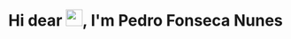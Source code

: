 <h1 align="left"> Hi dear <img src="https://raw.githubusercontent.com/kaueMarques/kaueMarques/master/hi.gi" width="30px">, I'm Pedro Fonseca Nunes</h1>
